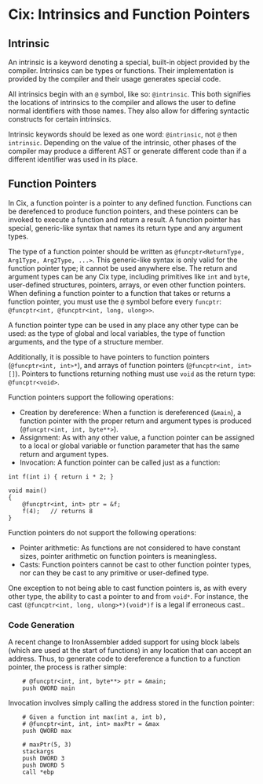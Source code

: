 # Cix: Intrinsics and Function Pointers

## Intrinsic

An intrinsic is a keyword denoting a special, built-in object provided by the compiler. Intrinsics can be types or functions. Their implementation is provided by the compiler and their usage generates special code.

All intrinsics begin with an `@` symbol, like so: `@intrinsic`. This both signifies the locations of intrinsics to the compiler and allows the user to define normal identifiers with those names. They also allow for differing syntactic constructs for certain intrinsics.

Intrinsic keywords should be lexed as one word: `@intrinsic`, not `@` then `intrinsic`. Depending on the value of the intrinsic, other phases of the compiler may produce a different AST or generate different code than if a different identifier was used in its place.

## Function Pointers

In Cix, a function pointer is a pointer to any defined function. Functions can be derefenced to produce function pointers, and these pointers can be invoked to execute a function and return a result. A function pointer has special, generic-like syntax that names its return type and any argument types.

The type of a function pointer should be written as `@funcptr<ReturnType, Arg1Type, Arg2Type, ...>`. This generic-like syntax is only valid for the function pointer type; it cannot be used anywhere else. The return and argument types can be any Cix type, including primitives like `int` and `byte`, user-defined structures, pointers, arrays, or even other function pointers. When defining a function pointer to a function that takes or returns a function pointer, you must use the `@` symbol before every `funcptr`: `@funcptr<int, @funcptr<int, long, ulong>>`.

A function pointer type can be used in any place any other type can be used: as the type of global and local variables, the type of function arguments, and the type of a structure member.

Additionally, it is possible to have pointers to function pointers (`@funcptr<int, int>*`), and arrays of function pointers (`@funcptr<int, int>[]`). Pointers to functions returning nothing must use `void` as the return type: `@funcptr<void>`.

Function pointers support the following operations:
* Creation by dereference: When a function is dereferenced (`&main`), a function pointer with the proper return and argument types is produced (`@funcptr<int, int, byte**>`).
* Assignment: As with any other value, a function pointer can be assigned to a local or global variable or function parameter that has the same return and argument types.
* Invocation: A function pointer can be called just as a function:
```
int f(int i) { return i * 2; }

void main()
{
	@funcptr<int, int> ptr = &f;
	f(4);	// returns 8
}
```

Function pointers do not support the following operations:
* Pointer arithmetic: As functions are not considered to have constant sizes, pointer arithmetic on function pointers is meaningless.
* Casts: Function pointers cannot be cast to other function pointer types, nor can they be cast to any primitive or user-defined type.

One exception to not being able to cast function pointers is, as with every other type, the ability to cast a pointer to and from `void*`. For instance, the cast `(@funcptr<int, long, ulong>*)(void*)f` is a legal if erroneous cast..

### Code Generation

A recent change to IronAssembler added support for using block labels (which are used at the start of functions) in any location that can accept an address. Thus, to generate code to dereference a function to a function pointer, the process is rather simple:

```
	# @funcptr<int, int, byte**> ptr = &main;
	push QWORD main
```

Invocation involves simply calling the address stored in the function pointer:

```
	# Given a function int max(int a, int b),
	# @funcptr<int, int, int> maxPtr = &max
	push QWORD max

	# maxPtr(5, 3)
	stackargs
	push DWORD 3
	push DWORD 5
	call *ebp
```